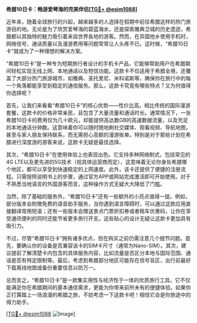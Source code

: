 **希腊10日卡：畅游爱琴海的完美伴侣[[TG💪+ @esim1088](https://t.me/s/esim1088)]**

近年来，随着全球旅行的兴起，越来越多的人选择在假期中前往希腊这样的热门旅游目的地。无论是为了欣赏爱琴海的碧蓝海水，还是探索雅典卫城的历史遗迹，希腊都以其独特的魅力吸引着来自世界各地的游客。然而，在异国他乡使用手机时，网络信号、通话质量以及漫游费用等问题常常让人头疼不已。这时候，“希腊10日卡”就成为了一种理想的解决方案。

“希腊10日卡”是一种专为短期旅行者设计的手机卡产品，它能够帮助用户在希腊期间轻松实现无线上网、本地通话以及短信功能。这款卡不仅适用于希腊全境，还覆盖了大部分热门旅游城市，如雅典、圣托里尼、米科诺斯等，确保你在旅行中的每一个角落都能享受到稳定的通信服务。那么，这款卡究竟有哪些特点？又为何值得你选择呢？

首先，让我们来看看“希腊10日卡”的核心优势——性价比高。相比传统的国际漫游套餐，这款卡的价格非常亲民，且包含了大量流量和通话时长。通常情况下，一张希腊10日卡的费用仅为几十欧元，却能提供高达数GB的高速数据流量，以及充足的本地通话分钟数。这意味着你可以随时随地刷社交媒体、观看视频、导航地图，甚至与家人朋友保持联系，而无需担心高额的漫游账单。特别是对于那些计划在希腊进行深度游的游客来说，这款卡无疑是最佳选择。

其次，“希腊10日卡”在使用体验上也表现出色。它支持多种网络制式，包括常见的4G LTE以及更先进的5G技术（视具体运营商而定），这意味着无论你身处希腊哪个地区，都可以享受到快速稳定的上网速度。此外，该卡还提供了便捷的注册流程。只需按照说明书上的步骤，通过官方APP或网站完成激活即可开始使用。对于不熟悉当地语言的外国游客而言，这种操作方式无疑大大降低了门槛。

当然，除了基础的服务外，“希腊10日卡”还有一些额外的小亮点值得一提。例如，部分版本会附赠免费的语音助手服务，当你遇到语言障碍时，可以通过这款应用直接翻译常用短语；还有一些版本会赠送景点门票折扣券或者租车优惠码，让你在享受通讯便利的同时还能节省更多旅行开支。这些贴心的设计无疑让这款卡更加具有吸引力。

不过，尽管“希腊10日卡”拥有诸多优点，但在购买之前仍需注意几个细节问题。首先，要确认你的设备是否兼容该卡的SIM卡尺寸（通常为Nano-SIM）。其次，建议提前了解清楚卡内包含的具体服务内容，比如流量是否区分本地与国际范围、通话是否有特定限制等。最后，考虑到希腊部分地区可能存在信号盲区，出行前最好下载离线地图或备份重要信息以防万一。

总而言之，“希腊10日卡”是一款集实用性与经济性于一体的优质旅行工具。它不仅能满足你在希腊期间的基本通信需求，更能为你带来前所未有的便捷体验。如果你正打算踏上一场浪漫的希腊之旅，不妨考虑一下这款卡吧！相信它会是你旅途中的得力助手。

[[TG💪+ @esim1088](https://t.me/s/esim1088) ![Image](https://i.postimg.cc/4NQfJmqS/Snipaste-2025-05-13-00-14-12.png)]